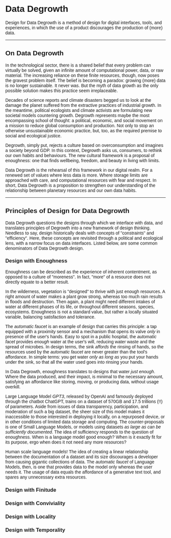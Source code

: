 <html>
<style>
body {
    font-family: 'Verdana', sans-serif;
    }
</style>

# Data Degrowth

Design for Data Degrowth is a method of design for digital interfaces, tools, and experiences, in which the use of a product discourages the production of (more) data.

---

## On Data Degrowth

In the technological sector, there is a shared belief that every problem can virtually be solved, given an infinite amount of computational power, data, or raw material. The increasing reliance on these finite resources, though, now poses the gravest problem itself. The belief is becoming a paradox: growing (more) data is no longer sustainable. It never was. But the myth of data growth as the only possible solution makes this practice seem irreplaceable.

Decades of science reports and climate disasters begged us to look at the damage the planet suffered from the extractive practices of industrial growth. In the meantime, political ecologists and climate activists are formulating new societal models countering growth. Degrowth represents maybe the most encompassing school of thought: a political, economic, and social movement on a mission to reduce global consumption and production. Not only to stop an otherwise unsustainable economic practice, but, too, as the required premise to social and ecological justice.

Degrowth, simply put, rejects a culture based on overconsumption and imagines a society beyond GDP. In this context, Degrowth asks us, consumers, to rethink our own habits and behaviours. The new cultural framework is a proposal of enoughness: one that finds wellbeing, freedom, and beauty in living with limits.

Data Degrowth is the rehearsal of this framework in our digital realm. For a renewed set of values where less data is more. Where storage limits are approached with care, and computational resources with fear and respect. In short, Data Degrowth is a proposition to strengthen our understanding of the relationship between planetary resources and our own data habits.

---

## Principles of Design for Data Degrowth

Data Degrowth questions the designs through which we interface with data, and translates principles of Degrowth into a new framework of design thinking. Needless to say, design historically deals with concepts of "constraints" and "efficiency". Here, these concepts are revisited through a political and ecological lens, with a narrow focus on data interfaces. Listed below, are some common denominators of Data Degrowth design.

### Design with Enoughness

Enoughness can be described as the experience of inherent contentment, as opposed to a culture of "moreness". In fact, "more" of a resource does not directly equate to a better result. 

In the wilderness, vegetation is "designed" to thrive with just enough resources. A right amount of water makes a plant grow strong, whereas too much rain results in floods and destruction. Then again, a plant might need different intakes of water at different phases of its life, or throughout different seasons, species, ecosystems. Enoughness is not a standard value, but rather a locally situated variable, balancing satisfaction and tolerance.

The *automatic faucet* is an example of design that carries this principle: a tap equipped with a proximity sensor and a mechanism that opens its valve *only* in presence of the user's hands. Easy to spot in a public hospital, the *automatic facet* provides *enough* water at the user's will, reducing water waste and the spread of microbes. In design terms, the sink *affords* the rinsing of hands, so the resources used by the *automatic faucet* are never greater than the tool's affordance. In simple terms: you get water *only as long as* you put your hands under the sink, so that all the water used goes into rinsing your hands.

In Data Degrowth, enoughness translates to designs that water *just enough*. Where the data produced, and their impact, is minimal to the necessary amount, satisfying an affordance like storing, moving, or producing data, without usage overkill.

Large Language Model *GPT3*, released by OpenAI and famously deployed through the chatbot ChatGPT, trains on a dataset of 570GB and 17.5 trillions (!!) of parameters. Aside from issues of data transparency, participation, and moderation of such a big dataset, the sheer size of this model makes it inaccessible to those interested in deploying it locally, on a repurposed device, or in other conditions of limited data storage and computing. The counter-proposals is one of Small Language Models, or models using datasets *as large as can be sufficiently documented*. The idea of sufficiency responds to the question of enoughness. When is a language model good enough? When is it exactly fit for its purpose, ergo when does it not need any more resources?

Human scale language models! The idea of creating a linear relationship between the documentation of a dataset and its size discourages a developer from causing gigantic collections of data. The *automatic faucet* of Language Models, then, is one that provides data to the model only whereas the user needs it. The usage of data equals the affordance of a generative text tool, and spares any unnecessary extra resources.
### Design with Finitude

### Design with Conviviality

### Design with Locality

### Design with Temporality
</html>